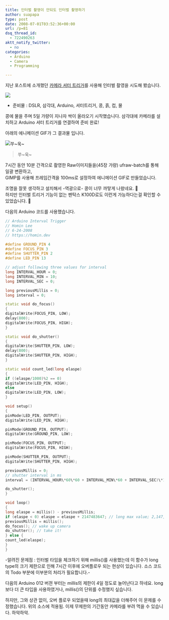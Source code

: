 ```yaml
---
title: 인터벌 촬영이 안되도 인터벌 촬영하기
author: suapapa
type: post
date: 2008-07-01T03:52:36+00:00
url: /p=81
dsq_thread_id:
  - 722490263
aktt_notify_twitter:
  - no
categories:
  - Arduino
  - Camera
  - Programming

---
```

지난 포스트에 소개했던 [카메라 셔터 트리거](https://homin.dev/blog/p=269)를 사용해 인터벌 촬영을 시도해 봤습니다.

![](https://asset.homin.dev/blog/2008/07/bean_seeded.webp)

- 준비물 : DSLR, 삼각대, Arduino, 셔터트리거, 콩, 흙, 컵, 물

콩에 물을 주며 5일 가량이 지나자 싹이 올라오기 시작했습니다. 삼각대에 카메라를 설치하고 Arduino 셔터 트리거를 연결하여 준비 완료!  


  
아래의 에니메이션 GIF가 그 결과물 입니다.

![쑤~욱~](https://asset.homin.dev/blog/2008/07/bean_poping.webp)

> 쑤~욱~

7시간 동안 10분 간격으로 촬영한 Raw이미지들을(45장 가량) ufraw-batch를 통해 일괄 변환하고,  
GIMP를 사용해 프레임간격을 100ms로 설정하여 에니메이션 GIF로 만들었습니다.

조명을 잘못 생각하고 설치해서 -역광으로- 콩이 너무 까맣게 나왔네요. 🙁  
하지만 인터벌 트리거 기능이 없는 펜탁스 K100D로도 이런게 가능하다는걸 확인할 수 있었습니다. 🙂

다음의 Arduino 코드를 사용했습니다.

```cpp
// Arduino Interval Trigger  
// Homin Lee  
// 6-24-2008  
// https://homin.dev

#define GROUND_PIN 4  
#define FOCUS_PIN 3  
#define SHUTTER_PIN 2  
#define LED_PIN 13

// adjust following three values for interval  
long INTERVAL_HOUR = 0;  
long INTERVAL_MIN = 10;  
long INTERVAL_SEC = 0;

long previousMillis = 0;  
long interval = 0;

static void do_focus()
{  
digitalWrite(FOCUS_PIN, LOW);  
delay(800);  
digitalWrite(FOCUS_PIN, HIGH);  
}

static void do_shutter()
{  
digitalWrite(SHUTTER_PIN, LOW);  
delay(800);  
digitalWrite(SHUTTER_PIN, HIGH);  
}

static void count_led(long elaspe)
{  
if ((elaspe/1000)%2 == 0)
digitalWrite(LED_PIN, HIGH);  
else  
digitalWrite(LED_PIN, LOW);  
}

void setup()
{  
pinMode(LED_PIN, OUTPUT);  
digitalWrite(LED_PIN, HIGH);

pinMode(GROUND_PIN, OUTPUT);  
digitalWrite(GROUND_PIN, LOW);

pinMode(FOCUS_PIN, OUTPUT);  
digitalWrite(FOCUS_PIN, HIGH);

pinMode(SHUTTER_PIN, OUTPUT);  
digitalWrite(SHUTTER_PIN, HIGH);

previousMillis = 0;  
// shutter interval in ms  
interval = (INTERVAL_HOUR\*60\*60 + INTERVAL_MIN\*60 + INTERVAL_SEC)\*1000;

do_shutter();  
}

void loop()
{  
long elaspe = millis() - previousMillis;  
if (elaspe < 0) elaspe = elaspe + 2147483647; // long max value; 2,147,483,647 if (elaspe >= interval) {  
previousMillis = millis();  
do_focus(); // wake up camera  
do_shutter(); // take it!  
} else {  
count_led(elaspe);  
}  
}
```

-알려진 문제점 : 인터벌 타임을 체크하기 위해 millis()를 사용했는데 이 함수가 long type의 크기 제한으로 인해 7시간 이후에 오버플로우 되는 현상이 있습니다. 소스 코드의 Todo 부분에 이부분의 처리가 필요합니다.-

다음의 Arduino 012 버젼 부터는 millis의 제한이 4일 정도로 늘어난다고 하네요. long 보다 더 큰 타입을 사용하였거나, millis()의 단위를 수정했지 싶습니다.

하지만, 그와 상관 없이, 오버 플로우 되었을때 long의 최대값을 더해주어 이 문제를 수정했습니다. 위의 소스에 적용됨. 이제 무제한의 기간동안 카메라를 부려 먹을 수 있습니다. 하악하악.